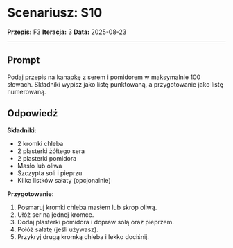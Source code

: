 ﻿# Scenariusz: S10
**Przepis:** F3
**Iteracja:** 3
**Data:** 2025-08-23

---

## Prompt
Podaj przepis na kanapkę z serem i pomidorem w maksymalnie 100 słowach. Składniki wypisz jako listę punktowaną, a przygotowanie jako listę numerowaną.


## Odpowiedź
**Składniki:**

* 2 kromki chleba
* 2 plasterki żółtego sera
* 2 plasterki pomidora
* Masło lub oliwa
* Szczypta soli i pieprzu
* Kilka listków sałaty (opcjonalnie)

**Przygotowanie:**

1. Posmaruj kromki chleba masłem lub skrop oliwą.
2. Ułóż ser na jednej kromce.
3. Dodaj plasterki pomidora i dopraw solą oraz pieprzem.
4. Połóż sałatę (jeśli używasz).
5. Przykryj drugą kromką chleba i lekko dociśnij.
